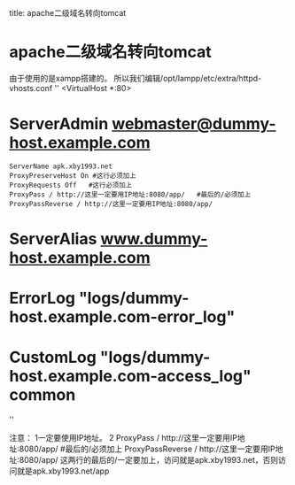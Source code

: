 title: apache二级域名转向tomcat 

#  apache二级域名转向tomcat 

由于使用的是xampp搭建的。
所以我们编辑/opt/lampp/etc/extra/httpd-vhosts.conf
''
<VirtualHost *:80>
#    ServerAdmin webmaster@dummy-host.example.com
    ServerName apk.xby1993.net
    ProxyPreserveHost On #这行必须加上
    ProxyRequests Off   #这行必须加上
    ProxyPass / http://这里一定要用IP地址:8080/app/   #最后的/必须加上
    ProxyPassReverse / http://这里一定要用IP地址:8080/app/
#    ServerAlias www.dummy-host.example.com
#    ErrorLog "logs/dummy-host.example.com-error_log"
#    CustomLog "logs/dummy-host.example.com-access_log" common
</VirtualHost>
''

<wrap em>注意：
1一定要使用IP地址。
2     ProxyPass / http://这里一定要用IP地址:8080/app/   #最后的/必须加上
    ProxyPassReverse / http://这里一定要用IP地址:8080/app/
这两行的最后的/一定要加上，访问就是apk.xby1993.net，否则访问就是apk.xby1993.net/app
</wrap>

